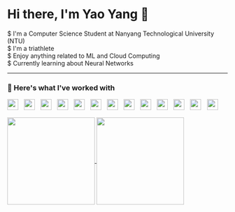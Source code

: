 # Hi there, I'm Yao Yang 👋

$ I'm a Computer Science Student at Nanyang Technological University (NTU) <br />
$ I'm a triathlete <br />
$ Enjoy anything related to ML and Cloud Computing <br />
$ Currently learning about Neural Networks <br />

-----
### 🤝 Here's what I've worked with

<p align="left">
<img width="25px" src="https://cdn.jsdelivr.net/gh/devicons/devicon/icons/javascript/javascript-original.svg" style="padding-right:10px;" />
<img width="25px" src="https://cdn.jsdelivr.net/gh/devicons/devicon/icons/typescript/typescript-original.svg" style="padding-right:10px;" />
<img align="left" width="25px" src="https://cdn.jsdelivr.net/gh/devicons/devicon/icons/java/java-original.svg" style="padding-right:10px;" />
<img align="left" width="25px" src="https://cdn.jsdelivr.net/gh/devicons/devicon/icons/python/python-original.svg" style="padding-right:10px;" />
<img align="left" width="25px" src="https://cdn.jsdelivr.net/gh/devicons/devicon/icons/c/c-original.svg" style="padding-right:10px;" />
<img align="left" width="25px" src="https://cdn.jsdelivr.net/gh/devicons/devicon/icons/cplusplus/cplusplus-original.svg" style="padding-right:10px;" />

<img align="left" width="25px" src="https://cdn.jsdelivr.net/gh/devicons/devicon/icons/mongodb/mongodb-original.svg" style="padding-right:10px;" />
<img align="left" width="25px" src="https://cdn.jsdelivr.net/gh/devicons/devicon/icons/express/express-original.svg" style="padding-right:10px;" />
<img align="left" width="25px" src="https://cdn.jsdelivr.net/gh/devicons/devicon/icons/react/react-original.svg" style="padding-right:10px;" />
<img align="left" width="25px" src="https://cdn.jsdelivr.net/gh/devicons/devicon/icons/nodejs/nodejs-original.svg" style="padding-right:10px;" />

<img align="left" width="25px" src="https://cdn.jsdelivr.net/gh/devicons/devicon/icons/sqlite/sqlite-original.svg" style="padding-right:10px;" />

<img align="left" width="25px" src="https://cdn.jsdelivr.net/gh/devicons/devicon/icons/git/git-original.svg" style="padding-right:10px;" />
<img align="left" width="25px" src="https://cdn.jsdelivr.net/gh/devicons/devicon/icons/github/github-original.svg" style="padding-right:10px;" />
</p>

<a href="https://github.com/yaoyanglee/github-readme-stats">
  <img height=200 align="center" src="https://github-readme-stats.vercel.app/api?username=yaoyanglee&show_icons=true&theme=dark#gh-dark-mode-only" />
</a>
<a href="https://github.com/yaoyanglee">
  <img height=200 align="center" src="https://github-readme-stats.vercel.app/api/top-langs?username=yaoyanglee&layout=donut&langs_count=5&theme=dark#gh-dark-mode-only&card_width=320" />
</a>

<!--
**yaoyanglee/yaoyanglee** is a ✨ _special_ ✨ repository because its `README.md` (this file) appears on your GitHub profile.

Here are some ideas to get you started:

- 🔭 I’m currently working on ...
- 🌱 I’m currently learning ...
- 👯 I’m looking to collaborate on ...
- 🤔 I’m looking for help with ...
- 💬 Ask me about ...
- 📫 How to reach me: ...
- 😄 Pronouns: ...
- ⚡ Fun fact: ...
-->
